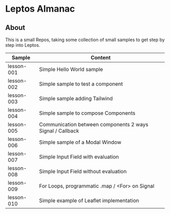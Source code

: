 # Leptos Almanac

## About

This is a small Repos, taking some collection of small samples
to get step by step into Leptos. 

| Sample     | Content                                                   |
|------------|-----------------------------------------------------------|
| lesson-001 | Simple Hello World sample                                 |
| lesson-002 | Simple sample to test a component                         |
| lesson-003 | Simple sample adding Tailwind                             |
| lesson-004 | Simple sample to compose Components                       |
| lesson-005 | Communication between components 2 ways Signal / Callback |
| lesson-006 | Simple sample of a Modal Window                           |
| lesson-007 | Simple Input Field with evaluation                        |
| lesson-008 | Simple Input Field without evaluation                     |
| lesson-009 | For Loops, programmatic .map / \<For> on Signal           |
| lesson-010 | Simple example of Leaflet implementation                  |